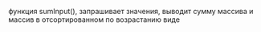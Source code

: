 функция sumInput(), запрашивает значения, выводит сумму массива и массив в отсортированном по возрастанию виде
